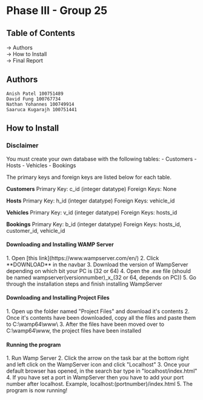 # Phase III - Group 25

<h2>Table of Contents</h2>
 -> Authors <br> 
 -> How to Install  <br>
 -> Final Report  <br>
 
 <h2>Authors</h2>

    Anish Patel 100751489  
    David Fung 100767734  
    Nathan Yohannes 100749914  
    Saaruca Kugarajh 100751441 
    
    
 <h2>How to Install</h2>
 
 <h3>Disclaimer</h3>
  You must create your own database with the following tables: 
  - Customers
  - Hosts
  - Vehicles
  - Bookings
  
  The primary keys and foreign keys are listed below for each table.
  
  **Customers**
  Primary Key: c_id (integer datatype)
  Foreign Keys: None
  
  **Hosts**
  Primary Key: h_id (integer datatype)
  Foreign Keys: vehicle_id 
  
  **Vehicles**
  Primary Key: v_id (integer datatype)
  Foreign Keys: hosts_id 
  
  **Bookings**
  Primary Key: b_id (integer datatype)
  Foreign Keys: hosts_id, customer_id, vehicle_id 
  
 
  <h4>Downloading and Installing WAMP Server</h4>
    1. Open [this link](https://www.wampserver.com/en/)
    2. Click **DOWNLOAD** in the navbar
    3. Download the version of WampServer depending on which bit your PC is (32 or 64)
    4. Open the .exe file (should be named wampserver(versionnumber)_x_(32 or 64, depends on PC))
    5. Go through the installation steps and finish installing WampServer
    
   <h4>Downloading and Installing Project Files</h4>
    1. Open up the folder named "Project Files" and download it's contents
    2. Once it's contents have been downloaded, copy all the files and paste them to C:\wamp64\www\
    3. After the files have been moved over to C:\wamp64\www, the project files have been installed
    
   <h4>Running the program</h4>
    1. Run Wamp Server
    2. Click the arrow on the task bar at the bottom right and left click on the WampServer icon and click "Localhost"
    3. Once your default browser has opened, in the search bar type in "localhost/index.html"
    4. If you have set a port in WampServer then you have to add your port number after localhost. Example, localhost:(portnumber)/index.html
    5. The program is now running!
    
    
